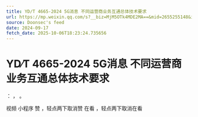 ```yaml
---
title: YD∕T 4665-2024 5G消息 不同运营商业务互通总体技术要求
url: https://mp.weixin.qq.com/s?__biz=MjM5OTk4MDE2MA==&mid=2655255148&idx=5&sn=f42efc1f15203c0739579fab23195a6a
source: Doonsec's feed
date: 2024-09-17
fetch_date: 2025-10-06T18:23:24.735656
---
```


# YD∕T 4665-2024 5G消息 不同运营商业务互通总体技术要求

：
，
。

视频
小程序
赞
，轻点两下取消赞
在看
，轻点两下取消在看